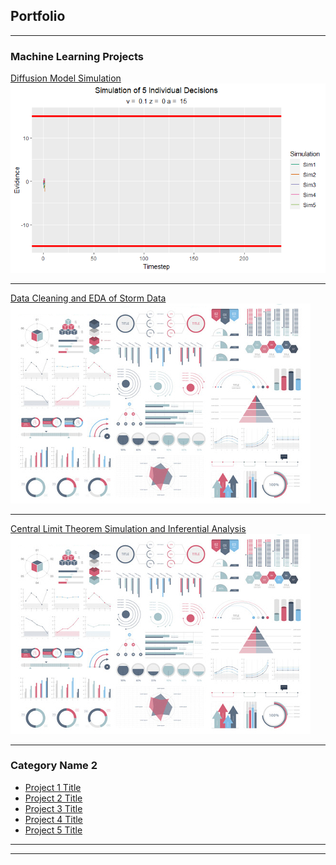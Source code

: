 ## Portfolio

---

### Machine Learning Projects 

[Diffusion Model Simulation](http://alex-fennell.shinyapps.io/diffusion_simulation/?_ga=2.245169286.289057636.1656100003-490609204.1652300330)
<img src="images/plot of Decision Time course-1.gif?raw=true"/>

---
[Data Cleaning and EDA of Storm Data](https://afenne4.github.io/Reproducible-Research-CP2/)
<img src="images/dummy_thumbnail.jpg?raw=true"/>

---
[Central Limit Theorem Simulation and Inferential Analysis](https://afenne4.github.io/Exponential-Simulation-and-Inferential-Analysis/)
<img src="images/dummy_thumbnail.jpg?raw=true"/>

---

### Category Name 2

- [Project 1 Title](http://example.com/)
- [Project 2 Title](http://example.com/)
- [Project 3 Title](http://example.com/)
- [Project 4 Title](http://example.com/)
- [Project 5 Title](http://example.com/)

---




---
